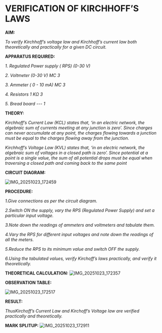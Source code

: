 # VERIFICATION OF KIRCHHOFF’S LAWS

**AIM:**

*To verify Kirchhoff’s voltage law and Kirchhoff’s current law both theoretically and practically for a given DC circuit.*

**APPARATUS REQUIRED:**

*1.	Regulated Power supply ( RPS)	(0-30 V)*
   
*2.	Voltmeter	(0-30 V) MC	3*
   
*3.	Ammeter	( 0 - 10 mA) MC	3*
   
*4.	Resistors	1 KΩ	3*

*5.	Bread board	---	1*

**THEORY:**

*Kirchhoff’s Current Law (KCL) states that, ‘in an electric network, the algebraic sum of currents meeting at any junction is zero’. Since charges can never accumulate at any point, the charges flowing towards a junction must be equal to the charges flowing away from the junction.*

*Kirchhoff’s Voltage Law (KVL) states that, ‘in an electric network, the algebraic sum of voltages in a closed path is zero’. Since potential at a point is a single value, the sum of all potential drops must be equal when traversing a closed path and coming back to the same point*

**CIRCUIT DIAGRAM:**



![IMG_20251023_172459](https://github.com/user-attachments/assets/87ee3e20-8682-40f9-86cd-d8ec68e880e0)









**PROCEDURE:**

 *1.Give connections as per the circuit diagram.*

 *2.Switch ON the supply, vary the RPS (Regulated Power Supply) and set a particular input voltage.*
	
 *3.Note down the readings of ammeters and voltmeters and tabulate them.*
	
 *4.Vary the RPS for different input voltages and note down the readings of all the meters.*

 *5.Reduce the RPS to its minimum value and switch OFF the supply.*
  
 *6.Using the tabulated values, verify Kirchoff’s laws practically, and verify it theoretically.*
 
 **THEORETICAL CALCULATION:**
![IMG_20251023_172357](https://github.com/user-attachments/assets/bb9f94b6-a326-498d-b4f9-cb4490e9e4ec)

  
 **OBSERVATION TABLE:**
 
 ![IMG_20251023_172517](https://github.com/user-attachments/assets/2abed6fa-2fab-4228-8079-0e09ef7d4419)


**RESULT:**

*ThusKirchoff’s Current Law and Kirchoff’s Voltage law are verified practically and theoretically.*

**MARK SPLITUP:**
![IMG_20251023_172911](https://github.com/user-attachments/assets/74ef0b01-4793-4486-ac04-74ff9288b4d3)



